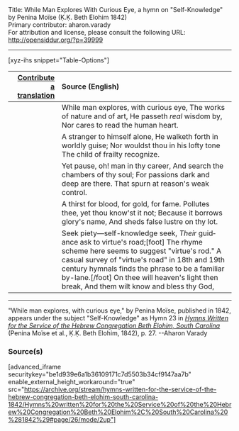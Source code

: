 <html>
<head></head>
<body>
Title: While Man Explores With Curious Eye, a hymn on "Self-Knowledge" by Penina Moïse (Ḳ.Ḳ. Beth Elohim 1842)<br />
Primary contributor: aharon.varady<br />
For attribution and license, please consult the following URL: <a href="http://opensiddur.org/?p=39999">http://opensiddur.org/?p=39999</a>
<p />
<hr />

[xyz-ihs snippet="Table-Options"]<table style="margin-left: auto;margin-right: auto;" class="draggable">
<thead><tr><th id="x" style="text-align: right;"><a href="/contribute/upload">Contribute a translation</a></th><th style="text-align: left;">Source (English)</th></tr></thead>
<tbody>
<tr><td style="vertical-align:top;">
<div class="liturgy" lang="he" style="text-align: right;">

</div></td>

<td style="vertical-align:top;">
<div class="english" lang="en" style="text-align: left;">
While man explores, with curious eye, 
The works of nature and of art, 
He passeth <em>real</em> wisdom by, 
Nor cares to read the human heart. 
</div></td></tr>


<tr><td style="vertical-align:top;">
<div class="liturgy" lang="he" style="text-align: right;">

</div></td>

<td style="vertical-align:top;">
<div class="english" lang="en" style="text-align: left;">
A stranger to himself alone, 
He walketh forth in worldly guise; 
Nor wouldst thou in his lofty tone 
The child of frailty recognize. 
</div></td></tr>


<tr><td style="vertical-align:top;">
<div class="liturgy" lang="he" style="text-align: right;">

</div></td>

<td style="vertical-align:top;">
<div class="english" lang="en" style="text-align: left;">
Yet pause, oh! man in thy career, 
And search the chambers of thy soul; 
For passions dark and deep are there. 
That spurn at reason's weak control. 
</div></td></tr>


<tr><td style="vertical-align:top;">
<div class="liturgy" lang="he" style="text-align: right;">

</div></td>

<td style="vertical-align:top;">
<div class="english" lang="en" style="text-align: left;">
A thirst for blood, for gold, for fame. 
Pollutes thee, yet thou know'st it not; 
Because it borrows glory's name, 
And sheds false lustre on thy lot. 
</div></td></tr>


<tr><td style="vertical-align:top;">
<div class="liturgy" lang="he" style="text-align: right;">

</div></td>

<td style="vertical-align:top;">
<div class="english" lang="en" style="text-align: left;">
Seek piety—self-knowledge seek, 
<em>Their</em> guidance ask to virtue's road;[foot] The rhyme scheme here seems to suggest "virtue's rod." A casual survey of "virtue's road" in 18th and 19th century hymnals finds the phrase to be a familiar by-lane.[/foot]
On thee will heaven's light then break, 
And them wilt know and bless thy God,
</div></td></tr>
</tbody></table>

<hr />

"While man explores, with curious eye," by Penina Moïse, published in 1842, appears under the subject "Self-Knowledge" as Hymn 23 in <em><a href="/?p=39305">Hymns Written for the Service of the Hebrew Congregation Beth Elohim, South Carolina</a></em> (Penina Moïse et al., Ḳ.Ḳ. Beth Elohim, 1842), p. 27. --Aharon Varady

<h3>Source(s)</h3>

[advanced_iframe securitykey="be1d939e6a1b36109171c7d5503b34cf9147aa7b" enable_external_height_workaround="true" src="https://archive.org/stream/hymns-written-for-the-service-of-the-hebrew-congregation-beth-elohim-south-carolina-1842/Hymns%20written%20for%20the%20Service%20of%20the%20Hebrew%20Congregation%20Beth%20Elohim%2C%20South%20Carolina%20%281842%29#page/26/mode/2up"]

&nbsp; 
</body>
</html>